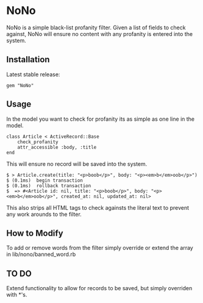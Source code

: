 NoNo
================

NoNo is a simple black-list profanity filter. Given a list of fields to check against, NoNo will ensure no content with any profanity is entered into the system.

## Installation ##

Latest stable release:

    gem "NoNo"

## Usage ##

In the model you want to check for profanity its as simple as one line in the model.

	class Article < ActiveRecord::Base
	 	check_profanity
		attr_accessible :body, :title
	end

This will ensure no record will be saved into the system.

    $ > Article.create(title: "<p>boob</p>", body: "<p><em>b</em>oob</p>")
    $ (0.1ms)  begin transaction
    $ (0.1ms)  rollback transaction
    $  => #<Article id: nil, title: "<p>boob</p>", body: "<p><em>b</em>oob</p>", created_at: nil, updated_at: nil> 

This also strips all HTML tags to check againsts the literal text to prevent any work arounds to the filter.

## How to Modify ##

To add or remove words from the filter simply override or extend the array in lib/nono/banned_word.rb

## TO DO ##

Extend functionality to allow for records to be saved, but simply overriden with *'s.


